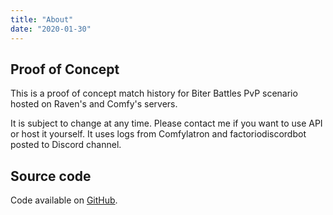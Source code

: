 ```yaml
---
title: "About"
date: "2020-01-30"
---
```


## Proof of Concept

This is a proof of concept match history for Biter Battles PvP scenario hosted on Raven's and Comfy's servers.

It is subject to change at any time. Please contact me if you want to use API or host it yourself.
It uses logs from Comfylatron and factoriodiscordbot posted to Discord channel.

## Source code

Code available on [GitHub](https://github.com/awesomepatrol/bb-match-history).
